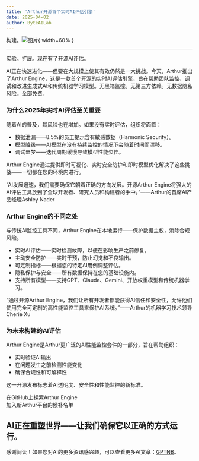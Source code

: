 ```yaml
---
title: 'Arthur开源首个实时AI评估引擎'
date: 2025-04-02
author: ByteAILab
---
```


构建。![图片](https://ai-techpark.com/wp-content/uploads/Arthur.jpg){ width=60% }

---
实验。扩展。现在有了开源AI评估。

AI正在快速进化——但要在大规模上使其有效仍然是一大挑战。今天，Arthur推出了Arthur Engine，这是一款首个开源的实时AI评估引擎，旨在帮助团队监控、调试和改进生成式AI和传统机器学习模型。无黑箱监控。无第三方依赖。无数据隐私风险。全部免费。

### 为什么2025年实时AI评估至关重要

随着AI的普及，其风险也在增加。如果没有实时评估，组织将面临：

- 数据泄漏——8.5%的员工提示含有敏感数据（Harmonic Security）。
- 模型降级——AI模型在没有持续监控的情况下会随着时间而漂移。
- 调试噩梦——迭代周期缓慢导致模型性能欠佳。

Arthur Engine通过提供即时可视化、实时安全防护和即时模型优化解决了这些挑战——一切都在您的环境内进行。

“AI发展迅速，我们需要确保它朝着正确的方向发展。开源Arthur Engine将强大的AI评估工具放到了全球开发者、研究人员和构建者的手中。”——Arthur的首席AI产品经理Ashley Nader

### Arthur Engine的不同之处

与传统AI监控工具不同，Arthur Engine在本地运行——保护数据主权，消除合规风险。

- 实时AI评估——实时检测故障，以便在影响生产之前修复。
- 主动安全防护——实时干预，防止幻觉和不良输出。
- 可定制指标——根据您的特定AI用例调整评估。
- 隐私保护与安全——所有数据保持在您的基础设施内。
- 支持所有模型——支持GPT、Claude、Gemini、开放权重模型和传统机器学习。

“通过开源Arthur Engine，我们让所有开发者都能获得AI信任和安全性，允许他们使用完全可定制的高性能监控工具来保护AI系统。”——Arthur的机器学习技术领导Cherie Xu

### 为未来构建的AI评估

Arthur Engine是Arthur更广泛的AI性能监控套件的一部分，旨在帮助组织：

- 实时验证AI输出
- 在问题发生之前检测性能变化
- 确保合规性和可解释性

这一开源发布标志着AI透明度、安全性和性能监控的新标准。

在GitHub上探索Arthur Engine  
加入新Arthur平台的候补名单

AI正在重塑世界——让我们确保它以正确的方式运行。
---
感谢阅读！如果您对AI的更多资讯感兴趣，可以查看更多AI文章：[GPTNB](https://gptnb.com)。